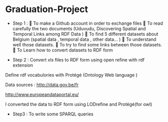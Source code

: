 # Graduation-Project
* Step 1 :
 To make a Github account in order to exchange files
 To read carefully the two documents (Uduvudu, Discovering Spatial
and Temporal Links among RDF Data )
 To find 5 different datasets about Belgium (spatial data , temporal
data , other data… )
 To understand well those datasets.
 To try to find some links between those datasets.
 To Learn how to convert datasets to RDF form

* Step 2 :
Convert xls files to RDF form using open refine with rdf extension

Define rdf vocabulories with Protégé (Ontology Web language )

Data sources :
http://data.gov.be/fr

http://www.europeandataportal.eu/

I converted the data to RDF form using LODrefine and Protégé(for owl)

* Step3 :
To write some SPARQL queries
